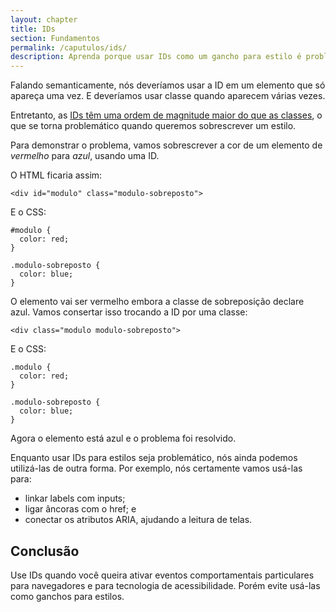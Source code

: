 ```yaml
---
layout: chapter
title: IDs
section: Fundamentos
permalink: /caputulos/ids/
description: Aprenda porque usar IDs como um gancho para estilo é problemático e o que você deve fazer no lugar.
---
```


Falando semanticamente, nós deveríamos usar a ID em um elemento que só apareça uma vez. E deveríamos usar classe quando aparecem várias vezes.

Entretanto, as [IDs têm uma ordem de magnitude maior do que as classes](http://www.w3.org/TR/css3-selectors/#specificity), o que se torna problemático quando queremos sobrescrever um estilo.

Para demonstrar o problema, vamos sobrescrever a cor de um elemento de *vermelho* para *azul*, usando uma ID.

O HTML ficaria assim:

	<div id="modulo" class="modulo-sobreposto">

E o CSS:

	#modulo {
	  color: red;
	}

	.modulo-sobreposto {
	  color: blue;
	}

O elemento vai ser vermelho embora a classe de sobreposição declare azul. Vamos consertar isso trocando a ID por uma classe:

	<div class="modulo modulo-sobreposto">

E o CSS:

	.modulo {
	  color: red;
	}

	.modulo-sobreposto {
	  color: blue;
	}

Agora o elemento está azul e o problema foi resolvido.

Enquanto usar IDs para estilos seja problemático, nós ainda podemos utilizá-las de outra forma. Por exemplo, nós certamente vamos usá-las para: 

- linkar labels com inputs;
- ligar âncoras com o href; e
- conectar os atributos ARIA, ajudando a leitura de telas.

## Conclusão

Use IDs quando você queira ativar eventos comportamentais particulares para navegadores e para tecnologia de acessibilidade. Porém evite usá-las como ganchos para estilos.
